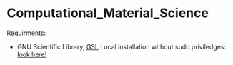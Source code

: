 # Computational_Material_Science

Requirments: 
- GNU Scientific Library, [GSL](https://www.gnu.org/software/gsl/doc/html/)
    Local installation without sudo priviledges: [look here!](https://coral.ise.lehigh.edu/jild13/2016/07/11/hello/)
